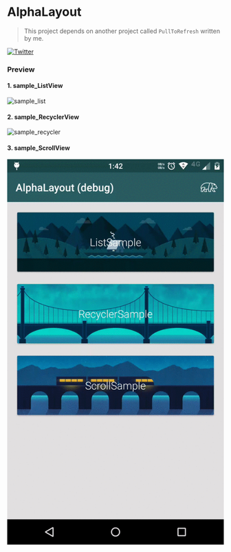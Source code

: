 # AlphaLayout

> This project depends on another project called `PullToRefresh` written by me.

[![Twitter](https://img.shields.io/badge/Twitter-@LuMengHZ-blue.svg?style=flat-square)](https://twitter.com/LuMengHZ)

### Preview

#### 1. sample_ListView
![sample_list](./art/sample_list.gif)

#### 2. sample_RecyclerView
![sample_recycler](./art/sample_recycler.gif)

#### 3. sample_ScrollView
![sample_recycler](./art/sample_scroll.gif)
